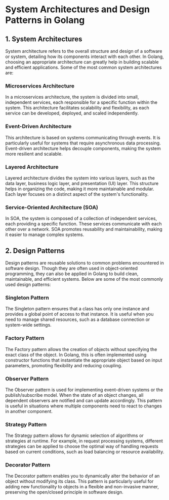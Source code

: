 # System Architectures and Design Patterns in Golang

## 1. System Architectures

System architecture refers to the overall structure and design of a software or system, detailing how its components interact with each other. In Golang, choosing an appropriate architecture can greatly help in building scalable and efficient applications. Some of the most common system architectures are:

### Microservices Architecture
In a microservices architecture, the system is divided into small, independent services, each responsible for a specific function within the system. This architecture facilitates scalability and flexibility, as each service can be developed, deployed, and scaled independently.

### Event-Driven Architecture
This architecture is based on systems communicating through events. It is particularly useful for systems that require asynchronous data processing. Event-driven architecture helps decouple components, making the system more resilient and scalable.

### Layered Architecture
Layered architecture divides the system into various layers, such as the data layer, business logic layer, and presentation (UI) layer. This structure helps in organizing the code, making it more maintainable and modular. Each layer focuses on a distinct aspect of the system's functionality.

### Service-Oriented Architecture (SOA)
In SOA, the system is composed of a collection of independent services, each providing a specific function. These services communicate with each other over a network. SOA promotes reusability and maintainability, making it easier to manage complex systems.

## 2. Design Patterns

Design patterns are reusable solutions to common problems encountered in software design. Though they are often used in object-oriented programming, they can also be applied in Golang to build clean, maintainable, and efficient systems. Below are some of the most commonly used design patterns:

### Singleton Pattern
The Singleton pattern ensures that a class has only one instance and provides a global point of access to that instance. It is useful when you need to manage shared resources, such as a database connection or system-wide settings.

### Factory Pattern
The Factory pattern allows the creation of objects without specifying the exact class of the object. In Golang, this is often implemented using constructor functions that instantiate the appropriate object based on input parameters, promoting flexibility and reducing coupling.

### Observer Pattern
The Observer pattern is used for implementing event-driven systems or the publish/subscribe model. When the state of an object changes, all dependent observers are notified and can update accordingly. This pattern is useful in situations where multiple components need to react to changes in another component.

### Strategy Pattern
The Strategy pattern allows for dynamic selection of algorithms or strategies at runtime. For example, in request processing systems, different strategies can be applied to choose the optimal way of handling requests based on current conditions, such as load balancing or resource availability.

### Decorator Pattern
The Decorator pattern enables you to dynamically alter the behavior of an object without modifying its class. This pattern is particularly useful for adding new functionality to objects in a flexible and non-invasive manner, preserving the open/closed principle in software design.

